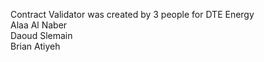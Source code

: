 Contract Validator was created by 3 people for DTE Energy<br>
Alaa Al Naber<br>
Daoud Slemain<br>
Brian Atiyeh
